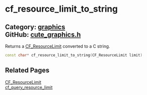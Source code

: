[//]: # (This file is automatically generated by Cute Framework's docs parser.)
[//]: # (Do not edit this file by hand!)
[//]: # (See: https://github.com/RandyGaul/cute_framework/blob/master/samples/docs_parser.cpp)
[](../header.md ':include')

# cf_resource_limit_to_string

Category: [graphics](/api_reference?id=graphics)  
GitHub: [cute_graphics.h](https://github.com/RandyGaul/cute_framework/blob/master/include/cute_graphics.h)  
---

Returns a [CF_ResourceLimit](/graphics/cf_resourcelimit.md) converted to a C string.

```cpp
const char* cf_resource_limit_to_string(CF_ResourceLimit limit)
```

## Related Pages

[CF_ResourceLimit](/graphics/cf_resourcelimit.md)  
[cf_query_resource_limit](/graphics/cf_query_resource_limit.md)  
